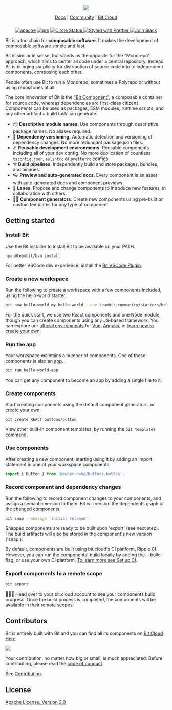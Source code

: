 <p align="center">
  <img src="http://static.bit.dev/bit-docs/readme-bit-logo.png"/>
</p>

<p align="center">
  <a href="https://bit.dev/docs/">Docs</a> |
  <a href="https://bit.cloud/bitdev">Community</a> |
  <a href="https://bit.cloud/">Bit Cloud</a>
</p>

</p>

<h3 align="center">
</h3>

<p align="center">
  
<p align="center">
<a href="https://opensource.org/licenses/Apache-2.0"><img alt="apache" src="https://img.shields.io/badge/License-Apache%202.0-blue.svg"></a>
<a href="https://github.com/teambit/bit/blob/master/CONTRIBUTING.md"><img alt="prs" src="https://img.shields.io/badge/PRs-welcome-brightgreen.svg"></a>
<a href="https://circleci.com/gh/teambit/bit/tree/master"><img alt="Circle Status" src="https://circleci.com/gh/teambit/bit/tree/master.svg?style=shield">
<a href="https://github.com/prettier/prettier"><img alt ="Styled with Prettier" src="https://img.shields.io/badge/styled_with-prettier-ff69b4.svg">
<a href="https://join.slack.com/t/bit-dev-community/shared_invite/zt-1vq1vcxxu-CEVobR1p9BurmW8QnQFh1w" ><img alt="Join Slack" src="https://img.shields.io/badge/Slack-Join%20Bit%20Slack-blueviolet"/></a>


Bit is a toolchain for **composable software**. It makes the development of composable software simple and fast.

Bit is similar in sense, but stands as the opposite for the "Monorepo" approach, which aims to center all code under a central repository. Instead Bit is bringing simplicity for distribution of source code into to independent components, composing each other.

People often use Bit to run a Monorepo, sometimes a Polyrepo or without using repositories at all.

The core innovation of Bit is the ["Bit Component"](https://bit.dev/#component), a composable container for source code, whereas dependencies are first-class citizens. Components can be used as packages, ESM modules, runtime scripts, and any other artifact a build task can generate.

- 📦 **Descriptive module names**. Use components through descriptive package names. No aliases required.
- 🚀 **Dependency versioning.** Automatic detection and versioning of dependency changes. No more redundant  package.json files.
- ⚓ **Reusable development environments.** Reusable components including all of your dev config. No more duplication of countless `tsconfig.json`, `eslintrc` or `pretterrc` configs.
- ⚒️ **Build pipelines**. Independently build and store packages, bundles, and binaries.
- 👓 **Preview and auto-generated docs**. Every component is an asset with auto-generated docs and component previews.
- 🛫 **Lanes**. Propose and change components to introduce new features, in collaboration with others.
- 🧑‍💻 **Component generators**. Create new components using pre-built or custom templates for any type of component.


## Getting started

### Install Bit
Use the Bit installer to install Bit to be available on your PATH. 

```bash
npx @teambit/bvm install
```

For better VSCode dev experience, install the [Bit VSCode Plugin](https://marketplace.visualstudio.com/items?itemName=bit.vscode-bit).

### Create a new workspace

Run the following to create a workspace with a few components included, using the hello-world starter:
```bash
bit new hello-world my-hello-world --env teambit.community/starters/hello-world 
```

For the quick start, we use two React components and one Node module, though you can create components using any JS-based framework. You can explore our [official environments](https://bit.dev/docs) for [Vue](https://bit.dev/docs/quick-start/hello-world-vue), [Angular](https://bit.dev/docs/quick-start/hello-world-angular), or [learn how to create your own](https://bit.dev/reference/envs/create-env).

### Run the app

Your workspace maintains a number of components. One of these components is also an [app](https://bit.dev/reference/apps/application-types/). 

```bash
bit run hello-world-app
```

You can get any component to become an app by adding a single file to it.

### Create components
Start creating components using the default component generators, or [create your own](https://bit.dev).

```bash
bit create REACT buttons/button
```

View other built-in component templates, by running the `bit templates` command.

### Use components

After creating a new component, starting using it by adding an import statement in one of your workspace components.

```ts
import { Button } from '@owner-name/buttons.button';
```

### Record component and dependency changes

Run the following to record component changes to your components, and assign a semantic version to them. Bit will version the dependents graph of the changed components.

```bash
bit snap --message 'initial release'
```

Snapped components are ready to be built upon 'export' (see next step). The build artifacts will also be stored in the component's new version ('snap').

By default, components are built using bit.cloud's CI platform, Ripple CI. However, you can run the components' build locally by adding the --build flag, or use your own CI platform. [To learn more see Set up CI](https://bit.dev/).

### Export components to a remote scope

```bash
bit export
```

🎉🎉🎉 Head over to your bit.cloud account to see your components build progress. Once the build process is completed, the components will be available in their remote scopes.

## Contributors
Bit is entirely built with Bit and you can find all its components on [Bit Cloud Here](https://bit.cloud/teambit/~scopes).

<a href="../../graphs/contributors"><img src="https://opencollective.com/bit/contributors.svg?width=890&button=false" /></a>

Your contribution, no matter how big or small, is much appreciated. Before contributing, please read the [code of conduct](CODE_OF_CONDUCT.md).

See [Contributing](CONTRIBUTING.md).

## License 

[Apache License, Version 2.0](https://github.com/teambit/bit/blob/master/LICENSE)
